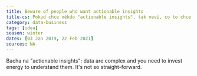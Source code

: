 ```yaml
---
title: Beware of people who want actionable insights
title-cs: Pokud chce někdo "actionable insights", tak neví, co to chce
category: data-business
tags: [idea]
season: winter
dates: [03 Jan 2019, 22 Feb 2021]
sources: NA
---
```


Bacha na "actionable insights": data are complex and you need to invest energy to understand them. It's not so straight-forward.